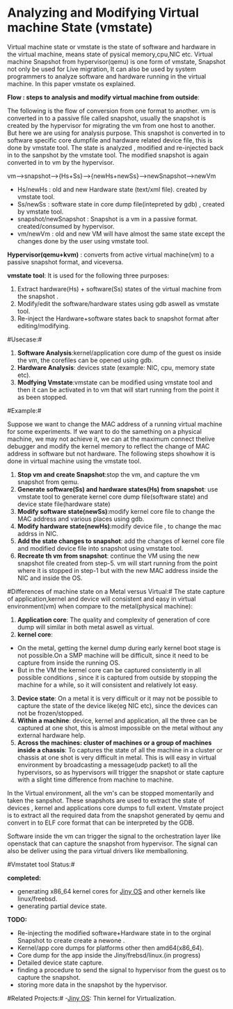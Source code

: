 Analyzing and Modifying Virtual machine State (vmstate)
=======
  Virtual machine state or vmstate is the state of software and hardware in the virtual machine, means state of pysical memory,cpu,NIC etc. Virtual machine Snapshot from hypervisor(qemu) is one form of vmstate, Snapshot not only  be used for Live migration, It can also be used by system programmers to analyze software and hardware running in the virtual machine. In this paper vmstate os explained.  
  

**Flow :  steps to analysis and modify virtual machine from outside**:

The following is the flow of conversion  from one format to another. vm is converted in to a passive file called snapshot, usually the snapshot is created by the hypervisor for migrating the vm from one host to another. But here we are using for analysis purpose. This snapshot is converted in to software specific core dumpfile and hardware related device file, this is done by vmstate tool.  The state is analyzed , modified and re-injected back in to the sanpshot by the vmstate tool. The modified snapshot is again converted in to vm by the hypervisor. 
 
  vm-->snapshot-->{Hs+Ss}-->{newHs+newSs}-->newSnapshot-->newVm
 
 -  Hs/newHs : old and new Hardware state (text/xml file). created  by vmstate tool.
 -  Ss/newSs : software state in core dump file(intepreted by gdb) , created by vmstate tool.
 -  snapshot/newSnapshot : Snapshot is a vm in a passive format. created/consumed by hypervisor. 
 -  vm/newVm : old and new VM will have almost the same state except the changes done by the user using vmstate tool.

**Hypervisor(qemu+kvm)** : converts from active virtual machine(vm) to a passive snapshot format, and viceversa.

**vmstate tool**: It is used for the following  three purposes:

1. Extract  hardware(Hs) + software(Ss) states of the virtual machine from the snapshot .
2. Modify/edit the  software/hardware states using gdb aswell as vmstate tool. 
3. Re-inject the Hardware+software states back to snapshot format after editing/modifying. 


#Usecase:#
1. **Software Analysis**:kernel/application  core dump of the guest os inside the vm, the corefiles can be opened using gdb.
2. **Hardware Analysis**: devices state (example: NIC, cpu, memory state etc).
3. **Modfying Vmstate**:vmstate can be modified using vmstate tool and then it can be activated in to vm that will start running from the point it as been stopped.
 
#Example:#
 
 Suppose we want to change the MAC address of a running virtual machine for some experiments. If we want to do the samething on a physical machine, we may not achieve it, we can at the maximum connect thelive debugger and modify the kernel memory to reflect the change of MAC address in software but not hardware. The following steps showhow it is done in virtual machine using the vmstate tool.

1. **Stop vm and create Snapshot**:stop the vm, and  capture the vm snapshot from qemu.
2. **Generate software(Ss) and hardware states(Hs) from snapshot**: use vmstate tool to generate kernel core dump file(software state) and device state file(hardware state)
3. **Modify software state(newSs)**:modify kernel core file to change the MAC address and various places using gdb.
4. **Modify hardware state(newHs)**:modify device file , to change the mac addrss in NIC.
5. **Add the state changes to  snapshot**: add the changes of kernel core file and modified device file into snapshot using vmstate tool.
6. **Recreate th vm from snapshot**: continue the VM using the new snapshot file created from step-5. vm will start running from the point where it is stopped in step-1 but with the new MAC address inside the NIC and inside the OS.


#Differences of machine state on a Metal versus Virtual:#
The state capture of application,kernel and device  will consistent and easy in virtual environment(vm) when compare to the metal(physical machine):

 1. **Application core**: The quality and complexity of generation of core dump will similar in both metal aswell as virtual.
 2. **kernel core**:  
   - On the metal, getting the kernel dump during early kernel boot stage is not possible.On a SMP machine will be difficult, since it need to be capture from inside the running OS. 
  - But in the VM the kernel core can be captured consistently in all possible conditions ,  since it is captured from outside by stopping the machine for a while, so it will consistent and relatively lot easy. 
 3. **Device state**: On a metal it is very difficult or it may not be possible to capture the state of the device like(eg NIC etc), since the devices can not be frozen/stopped. 
 4. **Within a machine**: device, kernel and application, all the three can be captured at one shot, this is almost impossible on the metal without any external hardware help. 
 5. **Across the machines: cluster of machines or a group of machines inside a chassis**: To captures the state of all the machine in a cluster or chassis at one shot is very difficult in metal. This is will easy in virtual environment by broadcasting a message(udp packet) to all the hypervisors, so as hypervisors will trigger the snapshot or state capture with a slight time difference from machine to machine. 


In the Virtual environment, all the vm's can be stopped momentarily and taken the sanpshot. These snapshots are used to extract  the state of devices , kernel and applications core dumps to full extent. Vmstate project is to extract all the required data from the snapshot generated by qemu and convert in to ELF core format that can be interpreted by the GDB.



Software inside the vm can trigger the signal to the orchestration layer like openstack that can capture the snapshot from hypervisor. The signal can also be deliver using the para virtual drivers like memballoning.


#Vmstatet tool Status:#

**completed:**

 - generating x86_64 kernel cores for [Jiny OS](https://github.com/naredula-jana/Jiny-Kernel) and other kernels like linux/freebsd.
 - generating partial device state.
 
 

**TODO:**

  - Re-injecting the modified software+Hardware state in to the orginal Snapshot to create create a newone . 
  - Kernel/app core dumps for platforms other then amd64(x86_64).
  - Core dump for the app inside the Jiny/frebsd/linux.(in progress)
  - Detailed device state capture.
  - finding a procedure to send the signal to hypervisor from the guest os to capture the snapshot.
  - storing more data in the snapshot by the hypervisor.


#Related Projects:#
 -[Jiny OS](https://github.com/naredula-jana/Jiny-Kernel): Thin kernel for Virtualization.
 
 